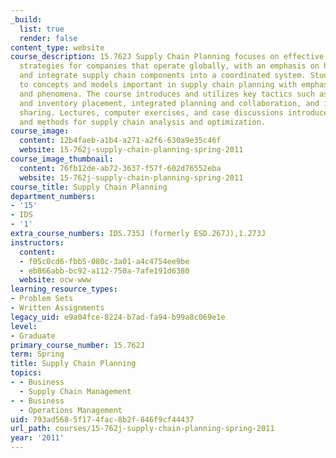 ```yaml
---
_build:
  list: true
  render: false
content_type: website
course_description: 15.762J Supply Chain Planning focuses on effective supply chain
  strategies for companies that operate globally, with an emphasis on how to plan
  and integrate supply chain components into a coordinated system. Students are exposed
  to concepts and models important in supply chain planning with emphasis on key tradeoffs
  and phenomena. The course introduces and utilizes key tactics such as risk pooling
  and inventory placement, integrated planning and collaboration, and information
  sharing. Lectures, computer exercises, and case discussions introduce various models
  and methods for supply chain analysis and optimization.
course_image:
  content: 12b4faeb-a1b4-a271-a2f6-630a9e35c46f
  website: 15-762j-supply-chain-planning-spring-2011
course_image_thumbnail:
  content: 76fb12de-ab72-3637-f57f-602d76552eba
  website: 15-762j-supply-chain-planning-spring-2011
course_title: Supply Chain Planning
department_numbers:
- '15'
- IDS
- '1'
extra_course_numbers: IDS.735J (formerly ESD.267J),1.273J
instructors:
  content:
  - f05c0cd6-fbb5-080c-3a01-a4c4754ee9be
  - eb866abb-bc92-a112-750a-7afe191d6380
  website: ocw-www
learning_resource_types:
- Problem Sets
- Written Assignments
legacy_uid: e9a04fce-8224-b7ad-fa94-b99a8c069e1e
level:
- Graduate
primary_course_number: 15.762J
term: Spring
title: Supply Chain Planning
topics:
- - Business
  - Supply Chain Management
- - Business
  - Operations Management
uid: 793ad568-5f17-4fac-8b2f-846f9cf44437
url_path: courses/15-762j-supply-chain-planning-spring-2011
year: '2011'
---
```

